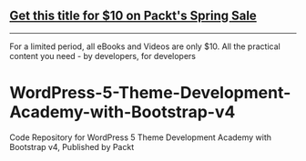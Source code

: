 ## [Get this title for $10 on Packt's Spring Sale](https://www.packt.com/V15743?utm_source=github&utm_medium=packt-github-repo&utm_campaign=spring_10_dollar_2022)
-----
For a limited period, all eBooks and Videos are only $10. All the practical content you need \- by developers, for developers

# WordPress-5-Theme-Development-Academy-with-Bootstrap-v4
Code Repository for WordPress 5 Theme Development Academy with Bootstrap v4, Published by Packt
